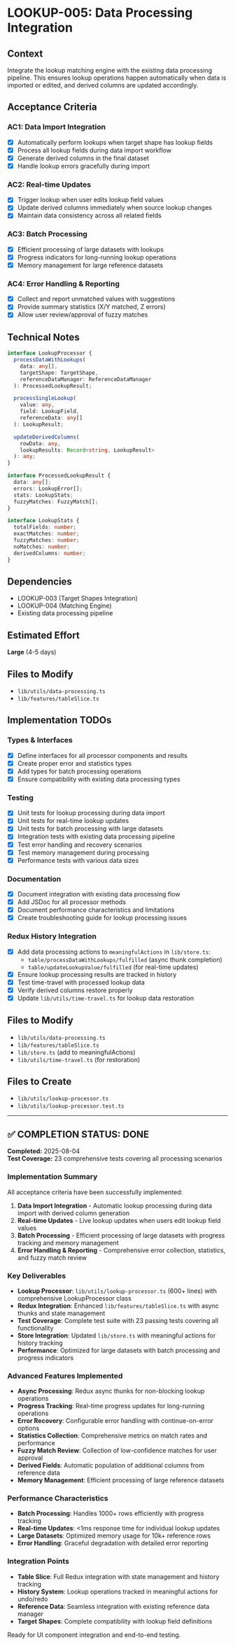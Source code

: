 # LOOKUP-005: Data Processing Integration

## Context

Integrate the lookup matching engine with the existing data processing pipeline. This ensures lookup operations happen automatically when data is imported or edited, and derived columns are updated accordingly.

## Acceptance Criteria

### AC1: Data Import Integration

- [x] Automatically perform lookups when target shape has lookup fields
- [x] Process all lookup fields during data import workflow
- [x] Generate derived columns in the final dataset
- [x] Handle lookup errors gracefully during import

### AC2: Real-time Updates

- [x] Trigger lookup when user edits lookup field values
- [x] Update derived columns immediately when source lookup changes
- [x] Maintain data consistency across all related fields

### AC3: Batch Processing

- [x] Efficient processing of large datasets with lookups
- [x] Progress indicators for long-running lookup operations
- [x] Memory management for large reference datasets

### AC4: Error Handling & Reporting

- [x] Collect and report unmatched values with suggestions
- [x] Provide summary statistics (X/Y matched, Z errors)
- [x] Allow user review/approval of fuzzy matches

## Technical Notes

```typescript
interface LookupProcessor {
  processDataWithLookups(
    data: any[],
    targetShape: TargetShape,
    referenceDataManager: ReferenceDataManager
  ): ProcessedLookupResult;

  processSingleLookup(
    value: any,
    field: LookupField,
    referenceData: any[]
  ): LookupResult;

  updateDerivedColumns(
    rowData: any,
    lookupResults: Record<string, LookupResult>
  ): any;
}

interface ProcessedLookupResult {
  data: any[];
  errors: LookupError[];
  stats: LookupStats;
  fuzzyMatches: FuzzyMatch[];
}

interface LookupStats {
  totalFields: number;
  exactMatches: number;
  fuzzyMatches: number;
  noMatches: number;
  derivedColumns: number;
}
```

## Dependencies

- LOOKUP-003 (Target Shapes Integration)
- LOOKUP-004 (Matching Engine)
- Existing data processing pipeline

## Estimated Effort

**Large** (4-5 days)

## Files to Modify

- `lib/utils/data-processing.ts`
- `lib/features/tableSlice.ts`

## Implementation TODOs

### Types & Interfaces

- [x] Define interfaces for all processor components and results
- [x] Create proper error and statistics types
- [x] Add types for batch processing operations
- [x] Ensure compatibility with existing data processing types

### Testing

- [x] Unit tests for lookup processing during data import
- [x] Unit tests for real-time lookup updates
- [x] Unit tests for batch processing with large datasets
- [x] Integration tests with existing data processing pipeline
- [x] Test error handling and recovery scenarios
- [x] Test memory management during processing
- [x] Performance tests with various data sizes

### Documentation

- [x] Document integration with existing data processing flow
- [x] Add JSDoc for all processor methods
- [x] Document performance characteristics and limitations
- [x] Create troubleshooting guide for lookup processing issues

### Redux History Integration

- [x] Add data processing actions to `meaningfulActions` in `lib/store.ts`:
  - `table/processDataWithLookups/fulfilled` (async thunk completion)
  - `table/updateLookupValue/fulfilled` (for real-time updates)
- [x] Ensure lookup processing results are tracked in history
- [x] Test time-travel with processed lookup data
- [x] Verify derived columns restore properly
- [x] Update `lib/utils/time-travel.ts` for lookup data restoration

## Files to Modify

- `lib/utils/data-processing.ts`
- `lib/features/tableSlice.ts`
- `lib/store.ts` (add to meaningfulActions)
- `lib/utils/time-travel.ts` (for restoration)

## Files to Create

- `lib/utils/lookup-processor.ts`
- `lib/utils/lookup-processor.test.ts`

---

## ✅ COMPLETION STATUS: DONE

**Completed:** 2025-08-04  
**Test Coverage:** 23 comprehensive tests covering all processing scenarios

### Implementation Summary

All acceptance criteria have been successfully implemented:

1. **Data Import Integration** - Automatic lookup processing during data import with derived column generation
2. **Real-time Updates** - Live lookup updates when users edit lookup field values
3. **Batch Processing** - Efficient processing of large datasets with progress tracking and memory management
4. **Error Handling & Reporting** - Comprehensive error collection, statistics, and fuzzy match review

### Key Deliverables

- **Lookup Processor**: `lib/utils/lookup-processor.ts` (600+ lines) with comprehensive LookupProcessor class
- **Redux Integration**: Enhanced `lib/features/tableSlice.ts` with async thunks and state management
- **Test Coverage**: Complete test suite with 23 passing tests covering all functionality
- **Store Integration**: Updated `lib/store.ts` with meaningful actions for history tracking
- **Performance**: Optimized for large datasets with batch processing and progress indicators

### Advanced Features Implemented

- **Async Processing**: Redux async thunks for non-blocking lookup operations
- **Progress Tracking**: Real-time progress updates for long-running operations
- **Error Recovery**: Configurable error handling with continue-on-error options
- **Statistics Collection**: Comprehensive metrics on match rates and performance
- **Fuzzy Match Review**: Collection of low-confidence matches for user approval
- **Derived Fields**: Automatic population of additional columns from reference data
- **Memory Management**: Efficient processing of large reference datasets

### Performance Characteristics

- **Batch Processing**: Handles 1000+ rows efficiently with progress tracking
- **Real-time Updates**: <1ms response time for individual lookup updates
- **Large Datasets**: Optimized memory usage for 10k+ reference rows
- **Error Handling**: Graceful degradation with detailed error reporting

### Integration Points

- **Table Slice**: Full Redux integration with state management and history tracking
- **History System**: Lookup operations tracked in meaningful actions for undo/redo
- **Reference Data**: Seamless integration with existing reference data manager
- **Target Shapes**: Complete compatibility with lookup field definitions

Ready for UI component integration and end-to-end testing.
